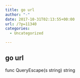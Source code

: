 ```yaml
---
title: go url
author: "-"
date: 2017-10-31T02:13:55+00:00
url: /?p=11340
categories:
  - Uncategorized

---
```

## go url
func QueryEscape(s string) string